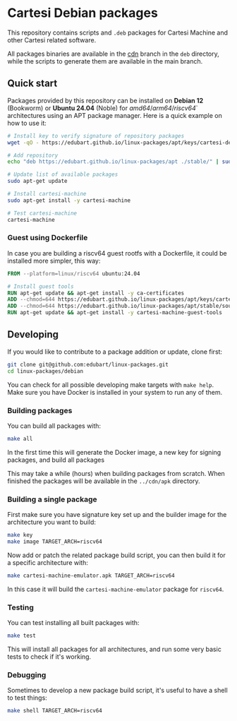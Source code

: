 # Cartesi Debian packages

This repository contains scripts and `.deb` packages for Cartesi Machine and other Cartesi related software.

All packages binaries are available in the [cdn](https://github.com/edubart/linux-packages/tree/cdn) branch in the `deb` directory,
while the scripts to generate them are available in the main branch.

## Quick start

Packages provided by this repository can be installed on **Debian 12** (Bookworm) or **Ubuntu 24.04** (Noble) for *amd64*/*arm64*/*riscv64*` architectures using an APT package manager.
Here is a quick example on how to use it:

```sh
# Install key to verify signature of repository packages
wget -qO - https://edubart.github.io/linux-packages/apt/keys/cartesi-deb-key | sudo gpg --dearmor -o /etc/apt/trusted.gpg.d/cartesi-deb-key.gpg

# Add repository
echo "deb https://edubart.github.io/linux-packages/apt ./stable/" | sudo tee /etc/apt/sources.list.d/cartesi-deb-apt.list

# Update list of available packages
sudo apt-get update

# Install cartesi-machine
sudo apt-get install -y cartesi-machine

# Test cartesi-machine
cartesi-machine
```

### Guest using Dockerfile

In case you are building a riscv64 guest rootfs with a Dockerfile, it could be installed more simpler, this way:

```Dockerfile
FROM --platform=linux/riscv64 ubuntu:24.04

# Install guest tools
RUN apt-get update && apt-get install -y ca-certificates
ADD --chmod=644 https://edubart.github.io/linux-packages/apt/keys/cartesi-deb-key.gpg.bin /etc/apt/trusted.gpg.d/cartesi-deb-key.gpg
ADD --chmod=644 https://edubart.github.io/linux-packages/apt/stable/sources.list /etc/apt/sources.list.d/cartesi-deb-apt.list
RUN apt-get update && apt-get install -y cartesi-machine-guest-tools
```

## Developing

If you would like to contribute to a package addition or update, clone first:

```sh
git clone git@github.com:edubart/linux-packages.git
cd linux-packages/debian
```

You can check for all possible developing make targets with `make help`.
Make sure you have Docker is installed in your system to run any of them.

### Building packages

You can build all packages with:

```sh
make all
```

In the first time this will generate the Docker image, a new key for signing packages, and build all packages

This may take a while (hours) when building packages from scratch.
When finished the packages will be available in the `../cdn/apk` directory.

### Building a single package

First make sure you have signature key set up and the builder image for the architecture you want to build:

```sh
make key
make image TARGET_ARCH=riscv64
```

Now add or patch the related package build script,
you can then build it for a specific architecture with:

```sh
make cartesi-machine-emulator.apk TARGET_ARCH=riscv64
```

In this case it will build the `cartesi-machine-emulator` package for `riscv64`.

### Testing

You can test installing all built packages with:

```sh
make test
```

This will install all packages for all architectures, and run some very basic tests to check if it's working.

### Debugging

Sometimes to develop a new package build script, it's useful to have a shell to test things:

```sh
make shell TARGET_ARCH=riscv64
```
